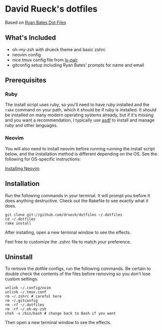 # David Rueck's dotfiles

Based on [Ryan Bates Dot Files](https://github.com/ryanb/dotfiles)

## What's Included

- oh-my-zsh with drueck theme and basic zshrc
- neovim config
- nice tmux config file from [ls-pair](https://github.com/livingsocial/ls-pair)
- gitconfig setup including Ryan Bates' prompts for name and email

## Prerequisites

### Ruby

The install script uses ruby, so you'll need to have ruby installed and the
`rake` command on your path, which it should be if ruby is installed.  It
should be installed on many modern operating systems already, but if it's
missing and you want a recommendation, I typically use
[asdf](https://github.com/asdf-vm/asdf) to install and manage ruby and other
languages.

### Neovim

You will also need to install neovim before running running the install script
below, and the installation method is different depending on the OS. See
the following for OS-specific instructions:

[Installing Neovim](https://github.com/neovim/neovim/wiki/Installing-Neovim)

## Installation

Run the following commands in your terminal. It will prompt you before it does
anything destructive. Check out the Rakefile to see exactly what it does.

```terminal
git clone git://github.com/drueck/dotfiles ~/.dotfiles
cd ~/.dotfiles
rake install
```

After installing, open a new terminal window to see the effects.

Feel free to customize the .zshrc file to match your preference.

## Uninstall

To remove the dotfile configs, run the following commands. Be certain to double check
the contents of the files before removing so you don't lose custom settings.

```
unlink ~/.config/nvim
unlink ~/.tmux.conf
rm ~/.zshrc # careful here
rm ~/.gitconfig
rm -rf ~/.dotfiles
rm -rf ~/.oh-my-zsh
chsh -s /bin/bash # change back to Bash if you want
```

Then open a new terminal window to see the effects.
